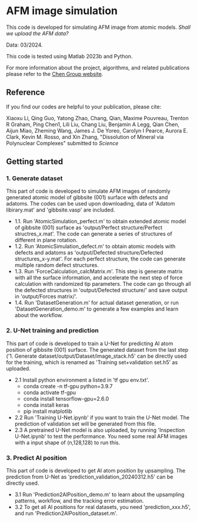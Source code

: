 # AFM image simulation

This code is developed for simulating AFM image from atomic models. *Shall we upload the AFM data?*

Data: 03/2024.

This code is tested using Matlab 2023b and Python.  

For more information about the project, algorithms, and related publications please refer to the [Chen Group website](https://chenlab.matse.illinois.edu/). 

## Reference
If you find our codes are helpful to your publication, please cite:

Xiaoxu Li, Qing Guo, Yatong Zhao, Chang, Qian, Maxime Pouvreau, Trenton R Graham, Ping Chen1, Lili Liu, Chang Liu, Benjamin A Legg, Qian Chen, Aijun Miao, Zheming Wang, James J. De Yoreo, Carolyn I Pearce, Aurora E. Clark, Kevin M. Rosso, and Xin Zhang, "Dissolution of Mineral via Polynuclear Complexes" submitted to _Science_

## Getting started

### 1. Generate dataset
This part of code is developed to simulate AFM images of randomly generated atomic model of gibbsite (001) surface with defects and adatoms. The codes can be used upon downloading, data of 'Adatom libirary.mat' and 'gibbsite.vasp' are included.
- 1.1. Run 'AtomicSimulation_perfect.m' to obtain extended atomic model of gibbsite (001) surface as 'output/Perfect structure/Perfect structres_x.mat'. The code can generate a series of structures of different in plane rotation.
- 1.2. Run 'AtomicSimulation_defect.m' to obtain atomic models with defects and adatoms as 'output/Defected structure/Defected structures_x-y.mat'. For each perfect structure, the code can generate multiple random defect structures.
- 1.3. Run 'ForceCalculation_calcMatrix.m'. This step is generate matrix with all the surface information, and accelerate the next step of force calculation with randomized tip parameters. The code can go through all the defected structures in 'output/Defected structure/' and save output in 'output/Forces matrix/'.
- 1.4. Run 'DatasetGeneration.m' for actual dataset generation, or run 'DatasetGeneration_demo.m' to generate a few examples and learn about the workflow.

### 2. U-Net training and prediction
This part of code is developed to train a U-Net for predicting Al atom position of gibbsite (001) surface. The generated dataset from the last step ('1. Generate dataset/output/Dataset/image_stack.h5' can be directly used for the training, which is renamed as 'Training set+validation set.h5' as uploaded.
- 2.1 Install python environment a listed in 'tf gpu env.txt'.
	- conda create -n tf-gpu python=3.9.7
	- conda activate tf-gpu
	- conda install tensorflow-gpu=2.6.0
	- conda install keras
	- pip install matplotlib
- 2.2 Run 'Training U-Net.ipynb' if you want to train the U-Net model. The prediction of validation set will be generated from this file.
- 2.3 A pretrained U-Net model is also uploaded, by running 'Inspection U-Net.ipynb' to test the performance. You need some real AFM images with a input shape of (n,128,128) to run this.

### 3. Predict Al position
This part of code is developed to get Al atom position by upsampling. The prediction from U-Net as 'prediction_validation_20240312.h5' can be directly used.
- 3.1 Run 'Prediction2AlPosition_demo.m' to learn about the upsampling patterns, workflow, and the tracking error estimation.
- 3.2 To get all Al positions for real datasets, you need 'prediction_xxx.h5', and run 'Prediction2AlPosition_dataset.m'.




